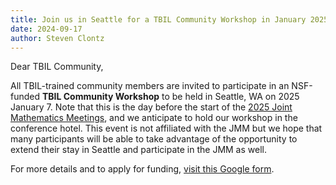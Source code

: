 ```yaml
---
title: Join us in Seattle for a TBIL Community Workshop in January 2025!
date: 2024-09-17
author: Steven Clontz
---
```


Dear TBIL Community,

All TBIL-trained community members are invited to participate in an NSF-funded **TBIL Community Workshop** to be held in Seattle, WA on 2025 January 7. Note that this is the day before the start of the [2025 Joint Mathematics Meetings](https://jointmathematicsmeetings.org/jmm), and we anticipate to hold our workshop in the conference hotel. This event is not affiliated with the JMM but we hope that many participants will be able to take advantage of the opportunity to extend their stay in Seattle and participate in the JMM as well.

For more details and to apply for funding, [visit this Google form](https://docs.google.com/forms/d/e/1FAIpQLSdx139r4B1pywuH-ZFf0cLZap_McCYxP-uePOaQKFSQI5_LDQ/viewform).

